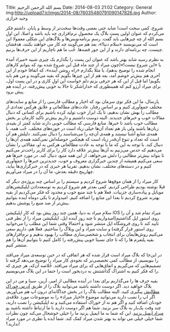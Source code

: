 Title: بسم الله الرحمن الرحیم
Date: 2014-08-03 21:02
Category: General
img:http://upload7.ir/imgs/2014-08/76035480791090147826.jpg
Author: وحید خرازی

شروع، کمی سخت است! شاید حتی بعضی وقت‌ها سخت‌تر از وسط و پایان. داشتم فکر می‌کردم که عنوان اولین پستِ بلاگِ یک محصولِ نرم‌افزاری چه باید باشد و اصلا، این اولِ بسم الله از چه چیزهایی باید گفت. رسمِ برنامه‌نویس‌ها و بلاگ‌های این شکلی معمولا این است که می‌نویسند «سلام دنیا!»، بعد هم می‌گویند چه کار می خواهند بکنند، هدفشان چیست، چه برنامه‌ای دارند و از این جور قصه‌ها. خُب ما هم ناچاریم از این حرف‌ها بزنیم.

به نظرم رسید شاید بهتر باشد که عنوان این پست را بگذارم یک چیزی شبیه «میراد آمد» یا «این شروع نیست!»(چون میراد از چند ماه قبل این شروع شده بود که بتوانم کارهای انجام شده را توضیح بدهم)، یا مثلا بگذارم «راه روشن آینده»، که اتفاقا خودم از این آخری هم بیش‌تر خوشم آمد، بعد هم از این چیزها بگویم که بقیه می‌گویند و من هم باید بگویم! اما قبل از این که هر حرفی بزنم دلم خواست این اولِ کاری و در این پست اول، برای میراد آرزو کنم که همینطوری که خدا‌را‌شکر تا حالا به خوبی پیش‌رفته، در آینده هم پیش‌ برود.

پارسال، ما این فکر توی سرمان بود که اخبار و مطالبِ فارسی را از منابع و سایت‌های مختلف جمع‌آوری کنیم و بر اساسِ رفتار، عادت‌های مطالعاتی و علایق هرکس تعدادی از مطالب را بهش نشان بدهیم، تا یک ابزار خوب تولید کرده باشیم برای کسانی که دنبال مقالات خوب و خبرهای جدیدند. البته دوست داشتیم و داریم بیش‌تر تاکید کارمان بر بخش مطالب خوب باشد تا خبرها. منابع فارسی که مطالب خوبی دارند شاید کمتر از بقیه‌ی زبان‌ها باشند ولی باز هم تعداد آن‌ها خیلی زیاد است در حوزه‌های مختلف. خُب همه، با همه‌ی منابع آشنا نیستند و همه‌ی آن‌چه را می‌شناسند را دنبال نمی‌کنند. دلیلش هم آن است که تعداد و تنوع آن‌قدر زیاد است که هیچکس حوصله‌اش نمی‌کشد همه‌ی آن‌ها را دنبال کند. با توجه به این که ما با توجه به عادت مطالعاتی هرکس به او، مقالاتی را نشان می‌دهیم که حدس می‌زنیم به آن‌ها بیش‌تر علاقه دارد کار را برای کاربر راحت‌تر می‌کنیم تا بتواند بیش‌تر مطالبی را دلش می‌خواهد، از این همه منبع، دنبال کند. در مورد خبرها هم سعی می‌کنیم همیشه از چندین خبرگزاری معروف و خوب، جدید‌ترین خبر‌ها را جمع‌آوری کنیم و در دسته‌های مختلف، نشان بدهیم. تقریبا هر خبری که در خبرگزاری‌ها بیاید، چهار‌پنج‌ دقیقه بعدش، ما آن را در میراد می‌آوریم.

کار میراد را از همان موقع‌ها شروع کردیم و سیستم را بر اساس چند پروژه‌ی دیگر که قبلا نوشته بودیم طراحی کردیم. کمی بعد‌تر هم شروع کردیم به توسعه‌دادن اپلیکیشن‌های موبایل و پیاده‌سازی جزییات. فعلا هم با چند منبع خوب و محدود که فکر می‌کردیم از بقیه بهترند شروع کردیم تا بعدا این منابع را اضافه کنیم. امیدوارم تا یکی دوماه آینده بتوانیم بیش‌تر از صد منبع را پوشش بدهیم.

سلامِ میراد به دنیا، همین چند روز پیش بود که کارِ اپلیکیشن <span class="englishText">iOS</span> میراد تمام شد و آن را روی استور اپل گذاشتیم(امیدواریم تا چند روز آینده اپل، اپلیکیشن میراد را از نظر فنی تایید کند تا روی فروشگاه اپل منتشر شود و احتمالا وقتی شما این مطلب را می‌خوانید روی استور قرار گرفته) و سایت میراد و این وبلاگ را ساختیم. فعلا هم، داریم سعی می‌کنیم روش‌هایمان برای انتخاب و شخصی‌سازی مطالب را بهبود بدهیم و نرم‌افزارهای بقیه پلتفرم ها را که تا جای نسبتا خوبی پیش‌رفته را کامل کنیم تا بتوانیم آن‌ها را هم منتشر کنیم.

در این‌جا که بلاگ میراد است قرار شده که هر اتفاقی که در حین توسعه‌ی میراد می‌افتد را بنویسیم، از مطالب کمی تخصصی‌تر که نحوه‌ی کار میراد را توضیح می‌دهد گرفته تا تصمیم‌هایی که می‌گیریم و اتفاق‌هایی که برای میراد می‌افتد. خُلاصه آن‌که، هر چیزی که را که فکر کنیم به اشتراک گذاشتنش به دردبخور است را حتما در این بلاگ می‌نویسیم. 

بقیه حرف ها را می‌گذاریم برای بعد! در آینده‌ مطالبی از امیر، آرین، سینا و من در این بلاگ خواهید دید. اگر دوست داشته باشید می‌توانید بلاگ را از طریق [آدرس خوراک‌ مطالبش](feed://blog.mirad.ir/feeds/all.atom.xml) پیگیری کنید. البته مطالب بلاگ را در بخش جداگانه‌ای درون اپ هم می‌آوریم، اگر اپ را نصب دارید می‌توانید موضوع «اخبار میراد» را به موضوعات مورد علاقه‌ی خودتان اضافه کنید و اگر هم نه از خوراک استفاده می‌کنید و نه اپلیکیشن را نصب دارید، چند وقت یک‌بار به بلاگ سر بزنید. شما هم اگر دوست دارید با ما ارتباط داشته باشید [به میراد ایمیل بزنید](mailto:mirad@mirad.flowdock.com?Subject=From%20Blog). این که شما به ما ایمیل بزنید ما را خیلی خوشحال می‌کند چون نظرات شما خیلی خیلی می تواند به بهتر شدن میراد کمک کند. شما ایده یا نظری در مورد میراد ندارید؟!


